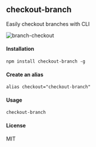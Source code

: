 ## checkout-branch
Easily checkout branches with CLI

![branch-checkout](https://user-images.githubusercontent.com/2065325/38130426-533d5404-3403-11e8-8d79-9811d689e5d7.gif)

#### Installation
`npm install checkout-branch -g`

#### Create an alias
`alias checkout="checkout-branch"`

#### Usage 
`checkout-branch`

#### License
MIT
